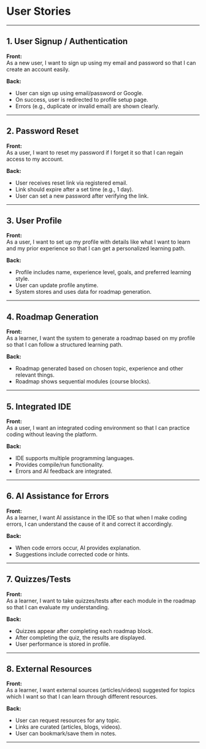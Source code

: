 # User Stories

---

## 1. User Signup / Authentication
**Front:**  
As a new user, I want to sign up using my email and password so that I can create an account easily.  

**Back:**  
- User can sign up using email/password or Google.   
- On success, user is redirected to profile setup page.  
- Errors (e.g., duplicate or invalid email) are shown clearly.  

---

## 2. Password Reset  
**Front:**  
As a user, I want to reset my password if I forget it so that I can regain access to my account.  

**Back:**  
- User receives reset link via registered email.  
- Link should expire after a set time (e.g., 1 day).  
- User can set a new password after verifying the link.  

---

## 3. User Profile  
**Front:**  
As a user, I want to set up my profile with details like what I want to learn and my prior experience so that I can get a personalized learning path.  

**Back:**  
- Profile includes name, experience level, goals, and preferred learning style.  
- User can update profile anytime.  
- System stores and uses data for roadmap generation.  

---

## 4. Roadmap Generation  
**Front:**  
As a learner, I want the system to generate a roadmap based on my profile so that I can follow a structured learning path.  

**Back:**  
- Roadmap generated based on chosen topic, experience and other relevant things.    
- Roadmap shows sequential modules (course blocks).  

---

## 5. Integrated IDE  
**Front:**  
As a user, I want an integrated coding environment so that I can practice coding without leaving the platform.  

**Back:**  
- IDE supports multiple programming languages.  
- Provides compile/run functionality.  
- Errors and AI feedback are integrated.  

---

## 6. AI Assistance for Errors  
**Front:**  
As a learner, I want AI assistance in the IDE so that when I make coding errors, I can understand the cause of it and correct it accordingly.  

**Back:**  
- When code errors occur, AI provides explanation.  
- Suggestions include corrected code or hints.    

---


## 7. Quizzes/Tests  
**Front:**  
As a learner, I want to take quizzes/tests after each module in the roadmap so that I can evaluate my understanding.  

**Back:**  
- Quizzes appear after completing each roadmap block.  
- After completing the quiz, the results are displayed.  
- User performance is stored in profile.  

---

## 8. External Resources  
**Front:**  
As a learner, I want external sources (articles/videos) suggested for topics which I want so that I can learn through different resources.  

**Back:**  
- User can request resources for any topic.  
- Links are curated (articles, blogs, videos).  
- User can bookmark/save them in notes.  

---
